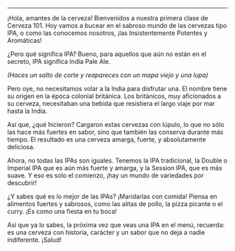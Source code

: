 ---
¡Hola, amantes de la cerveza! Bienvenidos a nuestra primera clase de Cerveza 101. Hoy vamos a bucear en el sabroso mundo de las cervezas tipo IPA, o como las conocemos nosotros, ¡las Insistentemente Potentes y Aromáticas!

¿Pero qué significa IPA? Bueno, para aquellos que aún no están en el secreto, IPA significa India Pale Ale. 

*(Haces un salto de corte y reapareces con un mapa viejo y una lupa)*

Pero oye, no necesitamos volar a la India para disfrutar una. El nombre tiene su origen en la época colonial británica. Los británicos, muy aficionados a su cerveza, necesitaban una bebida que resistiera el largo viaje por mar hasta la India.

Así que, ¿qué hicieron? Cargaron estas cervezas con lúpulo, lo que no sólo las hace más fuertes en sabor, sino que también las conserva durante más tiempo. El resultado es una cerveza amarga, fuerte, y absolutamente deliciosa.

Ahora, no todas las IPAs son iguales. Tenemos la IPA tradicional, la Double o Imperial IPA que es aún más fuerte y amarga, y la Session IPA, que es más suave. Y eso es solo el comienzo, ¡hay un mundo de variedades por descubrir!

¿Y sabes qué es lo mejor de las IPAs? ¡Maridarlas con comida! Piensa en alimentos fuertes y sabrosos, como las alitas de pollo, la pizza picante o el curry. ¡Es como una fiesta en tu boca!

Así que ya lo sabes, la próxima vez que veas una IPA en el menú, recuerda: es una cerveza con historia, carácter y un sabor que no deja a nadie indiferente. ¡Salud!